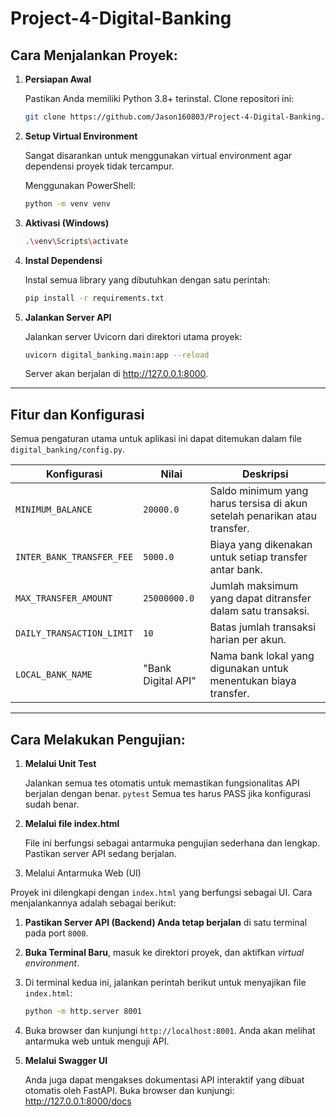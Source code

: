 # Project-4-Digital-Banking

## Cara Menjalankan Proyek:

1.  **Persiapan Awal**

    Pastikan Anda memiliki Python 3.8+ terinstal.
    Clone repositori ini:
    ```bash
    git clone https://github.com/Jason160803/Project-4-Digital-Banking.git
    ```

2.  **Setup Virtual Environment**

    Sangat disarankan untuk menggunakan virtual environment agar dependensi proyek tidak tercampur.
    
    Menggunakan PowerShell:
    ```bash
    python -m venv venv
    ```

3.  **Aktivasi (Windows)**

    ```bash
    .\venv\Scripts\activate
    ```

4.  **Instal Dependensi**

    Instal semua library yang dibutuhkan dengan satu perintah:
    ```bash
    pip install -r requirements.txt
    ```

5.  **Jalankan Server API**

    Jalankan server Uvicorn dari direktori utama proyek:
    ```bash
    uvicorn digital_banking.main:app --reload
    ```
    Server akan berjalan di http://127.0.0.1:8000.

---

## Fitur dan Konfigurasi

Semua pengaturan utama untuk aplikasi ini dapat ditemukan dalam file `digital_banking/config.py`.

| Konfigurasi                 | Nilai             | Deskripsi                                                                 |
| --------------------------- | ----------------- | ------------------------------------------------------------------------- |
| `MINIMUM_BALANCE`           | `20000.0`         | Saldo minimum yang harus tersisa di akun setelah penarikan atau transfer. |
| `INTER_BANK_TRANSFER_FEE`   | `5000.0`          | Biaya yang dikenakan untuk setiap transfer antar bank.                      |
| `MAX_TRANSFER_AMOUNT`       | `25000000.0`      | Jumlah maksimum yang dapat ditransfer dalam satu transaksi.               |
| `DAILY_TRANSACTION_LIMIT`   | `10`              | Batas jumlah transaksi harian per akun.                                   |
| `LOCAL_BANK_NAME`           | "Bank Digital API"| Nama bank lokal yang digunakan untuk menentukan biaya transfer.            |

---

## Cara Melakukan Pengujian:

1.  **Melalui Unit Test**

    Jalankan semua tes otomatis untuk memastikan fungsionalitas API berjalan dengan benar. `pytest` Semua tes harus PASS jika konfigurasi sudah benar.

2.  **Melalui file index.html**

    File ini berfungsi sebagai antarmuka pengujian sederhana dan lengkap. Pastikan server API sedang berjalan.



2. Melalui Antarmuka Web (UI)

Proyek ini dilengkapi dengan `index.html` yang berfungsi sebagai UI. Cara menjalankannya adalah sebagai berikut:

1.  **Pastikan Server API (Backend) Anda tetap berjalan** di satu terminal pada port `8000`.
2.  **Buka Terminal Baru**, masuk ke direktori proyek, dan aktifkan *virtual environment*.
3.  Di terminal kedua ini, jalankan perintah berikut untuk menyajikan file `index.html`:
    ```bash
    python -m http.server 8001
    ```
4.  Buka browser dan kunjungi `http://localhost:8001`. Anda akan melihat antarmuka web untuk menguji API.

3.  **Melalui Swagger UI**

    Anda juga dapat mengakses dokumentasi API interaktif yang dibuat otomatis oleh FastAPI. Buka browser dan kunjungi: http://127.0.0.1:8000/docs